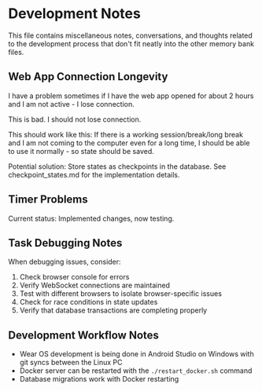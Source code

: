 # Development Notes

This file contains miscellaneous notes, conversations, and thoughts related to the development process that don't fit neatly into the other memory bank files.

## Web App Connection Longevity

I have a problem sometimes if I have the web app opened for about 2 hours and I am not active - I lose connection.

This is bad. I should not lose connection.

This should work like this:
If there is a working session/break/long break and I am not coming to the computer even for a long time, I should be able to use it normally - so state should be saved.

Potential solution: Store states as checkpoints in the database. See checkpoint_states.md for the implementation details.

## Timer Problems

Current status: Implemented changes, now testing.

## Task Debugging Notes

When debugging issues, consider:
1. Check browser console for errors
2. Verify WebSocket connections are maintained
3. Test with different browsers to isolate browser-specific issues
4. Check for race conditions in state updates
5. Verify that database transactions are completing properly

## Development Workflow Notes

- Wear OS development is being done in Android Studio on Windows with git syncs between the Linux PC
- Docker server can be restarted with the `./restart_docker.sh` command
- Database migrations work with Docker restarting